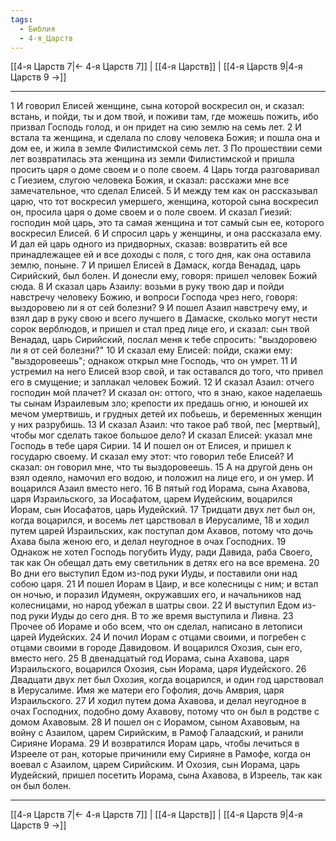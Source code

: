 ```yaml
---
tags:
  - Библия
  - 4-я_Царств
---
```

[[4-я Царств 7|← 4-я Царств 7]] | [[4-я Царств]] | [[4-я Царств 9|4-я Царств 9 →]]

---
1 И говорил Елисей женщине, сына которой воскресил он, и сказал: встань, и пойди, ты и дом твой, и поживи там, где можешь пожить, ибо призвал Господь голод, и он придет на сию землю на семь лет.
2 И встала та женщина, и сделала по слову человека Божия; и пошла она и дом ее, и жила в земле Филистимской семь лет.
3 По прошествии семи лет возвратилась эта женщина из земли Филистимской и пришла просить царя о доме своем и о поле своем.
4 Царь тогда разговаривал с Гиезием, слугою человека Божия, и сказал: расскажи мне все замечательное, что сделал Елисей.
5 И между тем как он рассказывал царю, что тот воскресил умершего, женщина, которой сына воскресил он, просила царя о доме своем и о поле своем. И сказал Гиезий: господин мой царь, это та самая женщина и тот самый сын ее, которого воскресил Елисей.
6 И спросил царь у женщины, и она рассказала ему. И дал ей царь одного из придворных, сказав: возвратить ей все принадлежащее ей и все доходы с поля, с того дня, как она оставила землю, поныне.
7 И пришел Елисей в Дамаск, когда Венадад, царь Сирийский, был болен. И донесли ему, говоря: пришел человек Божий сюда.
8 И сказал царь Азаилу: возьми в руку твою дар и пойди навстречу человеку Божию, и вопроси Господа чрез него, говоря: выздоровею ли я от сей болезни?
9 И пошел Азаил навстречу ему, и взял дар в руку свою и всего лучшего в Дамаске, сколько могут нести сорок верблюдов, и пришел и стал пред лице его, и сказал: сын твой Венадад, царь Сирийский, послал меня к тебе спросить: "выздоровею ли я от сей болезни?"
10 И сказал ему Елисей: пойди, скажи ему: "выздоровеешь"; однакож открыл мне Господь, что он умрет.
11 И устремил на него Елисей взор свой, и так оставался до того, что привел его в смущение; и заплакал человек Божий.
12 И сказал Азаил: отчего господин мой плачет? И сказал он: оттого, что я знаю, какое наделаешь ты сынам Израилевым зло; крепости их предашь огню, и юношей их мечом умертвишь, и грудных детей их побьешь, и беременных женщин у них разрубишь.
13 И сказал Азаил: что такое раб твой, пес [мертвый], чтобы мог сделать такое большое дело? И сказал Елисей: указал мне Господь в тебе царя Сирии.
14 И пошел он от Елисея, и пришел к государю своему. И сказал ему этот: что говорил тебе Елисей? И сказал: он говорил мне, что ты выздоровеешь.
15 А на другой день он взял одеяло, намочил его водою, и положил на лице его, и он умер. И воцарился Азаил вместо него.
16 В пятый год Иорама, сына Ахавова, царя Израильского, за Иосафатом, царем Иудейским, воцарился Иорам, сын Иосафатов, царь Иудейский.
17 Тридцати двух лет был он, когда воцарился, и восемь лет царствовал в Иерусалиме,
18 и ходил путем царей Израильских, как поступал дом Ахавов, потому что дочь Ахава была женою его, и делал неугодное в очах Господних.
19 Однакож не хотел Господь погубить Иуду, ради Давида, раба Своего, так как Он обещал дать ему светильник в детях его на все времена.
20 Во дни его выступил Едом из-под руки Иуды, и поставили они над собою царя.
21 И пошел Иорам в Цаир, и все колесницы с ним; и встал он ночью, и поразил Идумеян, окружавших его, и начальников над колесницами, но народ убежал в шатры свои.
22 И выступил Едом из-под руки Иуды до сего дня. В то же время выступила и Ливна.
23 Прочее об Иораме и обо всем, что он сделал, написано в летописи царей Иудейских.
24 И почил Иорам с отцами своими, и погребен с отцами своими в городе Давидовом. И воцарился Охозия, сын его, вместо него.
25 В двенадцатый год Иорама, сына Ахавова, царя Израильского, воцарился Охозия, сын Иорама, царя Иудейского.
26 Двадцати двух лет был Охозия, когда воцарился, и один год царствовал в Иерусалиме. Имя же матери его Гофолия, дочь Амврия, царя Израильского.
27 И ходил путем дома Ахавова, и делал неугодное в очах Господних, подобно дому Ахавову, потому что он был в родстве с домом Ахавовым.
28 И пошел он с Иорамом, сыном Ахавовым, на войну с Азаилом, царем Сирийским, в Рамоф Галаадский, и ранили Сирияне Иорама.
29 И возвратился Иорам царь, чтобы лечиться в Изрееле от ран, которые причинили ему Сирияне в Рамофе, когда он воевал с Азаилом, царем Сирийским. И Охозия, сын Иорама, царь Иудейский, пришел посетить Иорама, сына Ахавова, в Изреель, так как он был болен.

---
[[4-я Царств 7|← 4-я Царств 7]] | [[4-я Царств]] | [[4-я Царств 9|4-я Царств 9 →]]